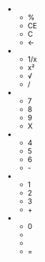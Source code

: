 <body>
    <nav class="table">
        <div class="result"></div>
        <div class="buttons">
            <ul>
                <li class="line1">
                    <ul>
                        <li id="percentage" onclick="Percent()">%</li>
                        <li id="reset" onclick="Reset()">CE</li>
                        <li id="clear">C</li>
                        <li id="backspace">←</li>
                    </ul>
                </li>
                <li class="line2">
                    <ul>
                        <li id="reverse">1/x</li>
                        <li onclick="square()">x²</li>
                        <li id="root">√</li>
                        <li id="divide">/</li>
                    </ul>
                </li>
                <li class="line3">
                    <ul>
                        <li id="seven" onclick="num7()">7</li>
                        <li id="eight" onclick="num8()">8</li>
                        <li id="nine" onclick="num9()">9</li>
                        <li id="muti">X</li>
                    </ul>
                </li>
                <li class="line4">
                    <ul>
                        <li id="four" onclick="num4()">4</li>
                        <li id="five" onclick="num5()">5</li>
                        <li id="six" onclick="num6()">6</li>
                        <li id="minus">-</li>
                    </ul>
                </li>
                <li>
                    <ul>
                        <li id="one" onclick="num1()">1</li>
                        <li id="two" onclick="num2()">2</li>
                        <li id="three" onclick="num3()">3</li>
                        <li id="plus" onclick="Plus()">+</li>
                    </ul>
                </li>
                <li>
                    <ul>
                        <li onclick="num0()">0</li>
                        <li></li>
                        <li></li>
                        <li id="equal" onclick="goEqual()">=</li>
                    </ul>
                </li>
            </ul>
        </div>
    </nav>
</body>


